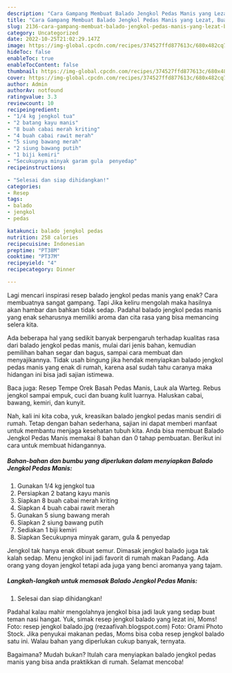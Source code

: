 ```yaml
---
description: "Cara Gampang Membuat Balado Jengkol Pedas Manis yang Lezat, Buat Buka Puasa Lezat"
title: "Cara Gampang Membuat Balado Jengkol Pedas Manis yang Lezat, Buat Buka Puasa Lezat"
slug: 2136-cara-gampang-membuat-balado-jengkol-pedas-manis-yang-lezat-buat-buka-puasa-lezat
category: Uncategorized
date: 2022-10-25T21:02:29.147Z
image: https://img-global.cpcdn.com/recipes/374527ffd877613c/680x482cq70/balado-jengkol-pedas-manis-foto-resep-utama.jpg
hideToc: false
enableToc: true
enableTocContent: false
thumbnail: https://img-global.cpcdn.com/recipes/374527ffd877613c/680x482cq70/balado-jengkol-pedas-manis-foto-resep-utama.jpg
cover: https://img-global.cpcdn.com/recipes/374527ffd877613c/680x482cq70/balado-jengkol-pedas-manis-foto-resep-utama.jpg
author: Admin
authorAv: notfound
ratingvalue: 3.3
reviewcount: 10
recipeingredient:
- "1/4 kg jengkol tua"
- "2 batang kayu manis"
- "8 buah cabai merah kriting"
- "4 buah cabai rawit merah"
- "5 siung bawang merah"
- "2 siung bawang putih"
- "1 biji kemiri"
- "Secukupnya minyak garam gula  penyedap"
recipeinstructions:

- "Selesai dan siap dihidangkan!"
categories:
- Resep
tags:
- balado
- jengkol
- pedas

katakunci: balado jengkol pedas 
nutrition: 258 calories
recipecuisine: Indonesian
preptime: "PT38M"
cooktime: "PT37M"
recipeyield: "4"
recipecategory: Dinner

---
```



Lagi mencari inspirasi resep balado jengkol pedas manis yang enak? Cara membuatnya sangat gampang. Tapi Jika keliru mengolah maka hasilnya akan hambar dan bahkan tidak sedap. Padahal balado jengkol pedas manis yang enak seharusnya memiliki aroma dan cita rasa yang bisa memancing selera kita.


Ada beberapa hal yang sedikit banyak berpengaruh terhadap kualitas rasa dari balado jengkol pedas manis, mulai dari jenis bahan, kemudian pemilihan bahan segar dan bagus, sampai cara membuat dan menyajikannya. Tidak usah bingung jika hendak menyiapkan balado jengkol pedas manis yang enak di rumah, karena asal sudah tahu caranya maka hidangan ini bisa jadi sajian istimewa.

Baca juga: Resep Tempe Orek Basah Pedas Manis, Lauk ala Warteg. Rebus jengkol sampai empuk, cuci dan buang kulit luarnya. Haluskan cabai, bawang, kemiri, dan kunyit.


Nah, kali ini kita coba, yuk, kreasikan balado jengkol pedas manis sendiri di rumah. Tetap dengan bahan sederhana, sajian ini dapat memberi manfaat untuk membantu menjaga kesehatan tubuh kita. Anda bisa membuat Balado Jengkol Pedas Manis memakai 8 bahan dan 0 tahap pembuatan. Berikut ini cara untuk membuat hidangannya.

<!--inarticleads1-->

##### Bahan-bahan dan bumbu yang diperlukan dalam menyiapkan Balado Jengkol Pedas Manis:

1. Gunakan 1/4 kg jengkol tua
1. Persiapkan 2 batang kayu manis
1. Siapkan 8 buah cabai merah kriting
1. Siapkan 4 buah cabai rawit merah
1. Gunakan 5 siung bawang merah
1. Siapkan 2 siung bawang putih
1. Sediakan 1 biji kemiri
1. Siapkan Secukupnya minyak garam, gula &amp; penyedap


Jengkol tak hanya enak dibuat semur. Dimasak jengkol balado juga tak kalah sedap. Menu jengkol ini jadi favorit di rumah makan Padang. Ada orang yang doyan jengkol tetapi ada juga yang benci aromanya yang tajam. 

<!--inarticleads2-->

##### Langkah-langkah untuk memasak Balado Jengkol Pedas Manis:


1. Selesai dan siap dihidangkan!

Padahal kalau mahir mengolahnya jengkol bisa jadi lauk yang sedap buat teman nasi hangat. Yuk, simak resep jengkol balado yang lezat ini, Moms! Foto: resep jengkol balado.jpg (rezaafivah.blogspot.com) Foto: Orami Photo Stock. Jika penyukai makanan pedas, Moms bisa coba resep jengkol balado satu ini. Walau bahan yang diperlukan cukup banyak, ternyata. 

Bagaimana? Mudah bukan? Itulah cara menyiapkan balado jengkol pedas manis yang bisa anda praktikkan di rumah. Selamat mencoba!
